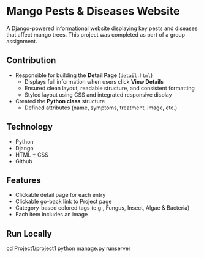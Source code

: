 
# Mango Pests & Diseases Website 

A Django-powered informational website displaying key pests and diseases that affect mango trees. This project was completed as part of a group assignment.

## Contribution

- Responsible for building the **Detail Page** (`detail.html`)
  - Displays full information when users click **View Details**
  - Ensured clean layout, readable structure, and consistent formatting
  - Styled layout using CSS and integrated responsive display
- Created the **Python class** structure
  - Defined attributes (name, symptoms, treatment, image, etc.)


## Technology

- Python 
- Django
- HTML + CSS 
- Github

## Features

- Clickable detail page for each entry
- Clickable go-back link to Project page
- Category-based colored tags (e.g., Fungus, Insect, Algae & Bacteria)
- Each item includes an image

## Run Locally
cd Project1/project1
python manage.py runserver
